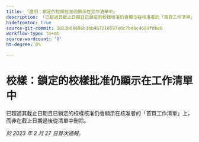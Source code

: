 ```yaml
---
title: 「證明：鎖定的校樣批准仍顯示在工作清單中」
description: 「已超過其截止日期且已鎖定的校樣核准仍會顯示在核准者的「首頁工作清單」上，而不是在截止日期過後從清單中刪除。」
hidefromtoc: true
source-git-commit: 3022b08896b3bb467210597e0c7bd6c4688fdbe6
workflow-type: tm+mt
source-wordcount: '0'
ht-degree: 0%

---
```



# 校樣：鎖定的校樣批准仍顯示在工作清單中

<!--This issue is on the WF and WFP TOC-->

已超過其截止日期且已鎖定的校樣核准仍會顯示在核准者的「首頁工作清單」上，而非在截止日期過後從清單中刪除。

_於 2023 年 2 月 27 日首次通報。_


